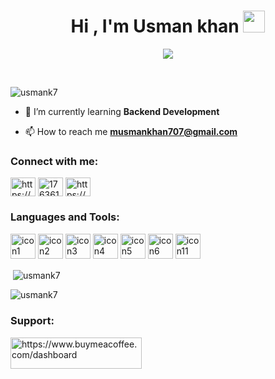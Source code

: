 
<h1 align="center"><b>Hi , I'm Usman khan </b><img src="https://media.giphy.com/media/hvRJCLFzcasrR4ia7z/giphy.gif" width="35"></h1>
<!--  -->
<p align="center">
  <a href="https://github.com/DenverCoder1/readme-typing-svg"><img src="https://readme-typing-svg.herokuapp.com?font=Time+New+Roman&color=cyan&size=25&center=true&vCenter=true&width=600&height=100&lines=Assalamu+O+Alaikum+Warahmatullah..&hearts;++;I+am+a+Fresh+Computer-Science+Graduate,;A+Data+Science+Enthusiast,;Active+Learner/Researcher,;Love+to+learn+new+stuffs..<3"></a>
</p>

<br>

<p align="left"> <img src="https://komarev.com/ghpvc/?username=usmank7&label=Profile%20views&color=0e75b6&style=flat" alt="usmank7" /> </p>

- 🌱 I’m currently learning **Backend Development**

- 📫 How to reach me **musmankhan707@gmail.com**

<h3 align="left">Connect with me:</h3>
<p align="left">
<a href="https://www.linkedin.com/in/usman-khan-1b7885265/" target="blank"><img align="center" src="https://raw.githubusercontent.com/rahuldkjain/github-profile-readme-generator/master/src/images/icons/Social/linked-in-alt.svg" alt="https://www.linkedin.com/in/usman-khan-1b7885265/" height="30" width="40" /></a>
<a href="https://stackoverflow.com/users/17636123" target="blank"><img align="center" src="https://raw.githubusercontent.com/rahuldkjain/github-profile-readme-generator/master/src/images/icons/Social/stack-overflow.svg" alt="17636123" height="30" width="40" /></a>
<a href="https://www.hackerrank.com/musmankhan707" target="blank"><img align="center" src="https://raw.githubusercontent.com/rahuldkjain/github-profile-readme-generator/master/src/images/icons/Social/hackerrank.svg" alt="https://www.hackerrank.com/musmankhan707" height="30" width="40" /></a>
</p>

<h3 align="left">Languages and Tools:</h3>
<p align="left">
  <img src="https://cdn-icons-png.flaticon.com/512/732/732212.png" alt="icon1" width="40" height="40"/>
  <img src="https://cdn1.iconfinder.com/data/icons/social-media-logos-7/64/css-3-512.png" alt="icon2" width="40" height="40"/>
  <img src="https://cdn-icons-png.flaticon.com/512/5968/5968292.png" alt="icon3" width="40" height="40"/>
  <img src="https://uxwing.com/wp-content/themes/uxwing/download/brands-and-social-media/tailwind-css-icon.png" alt="icon4" width="40" height="40"/>
  <img src="https://uxwing.com/wp-content/themes/uxwing/download/brands-and-social-media/bootstrap-5-logo-icon.png" alt="icon5" width="40" height="40"/>
  <img src="https://cdn-icons-png.flaticon.com/512/919/919854.png" alt="icon6" width="40" height="40"/>
<!--   <img src="https://styles.redditmedia.com/t5_3evbu/styles/communityIcon_78eetq3tym861.png" alt="icon7" width="40" height="40"/>
  <img src="https://www.pngall.com/wp-content/uploads/13/Mongodb-PNG-Image-HD.png" alt="icon8" width="40" height="40"/>
  <img src="https://w7.pngwing.com/pngs/925/447/png-transparent-express-js-node-js-javascript-mongodb-node-js-text-trademark-logo.png" alt="icon9" width="40" height="40"/>
  <img src="https://w7.pngwing.com/pngs/18/497/png-transparent-black-and-blue-atom-icon-screenshot-react-javascript-responsive-web-design-github-angularjs-github-logo-electric-blue-signage.png" alt="icon10" width="40" height="40"/> -->
  <img src="https://cdn-icons-png.flaticon.com/512/919/919825.png" alt="icon11" width="40" height="40"/>
</p>




<p>&nbsp;<img align="center" src="https://github-readme-stats.vercel.app/api?username=usmank7&show_icons=true&locale=en" alt="usmank7" /></p>

<p><img align="center" src="https://github-readme-streak-stats.herokuapp.com/?user=usmank7&" alt="usmank7" /></p>
<h3 align="left">Support:</h3>
<p><a href="https://www.buymeacoffee.com/https://www.buymeacoffee.com/dashboard"> <img align="left" src="https://cdn.buymeacoffee.com/buttons/v2/default-yellow.png" height="50" width="210" alt="https://www.buymeacoffee.com/dashboard" /></a></p><br><br>

